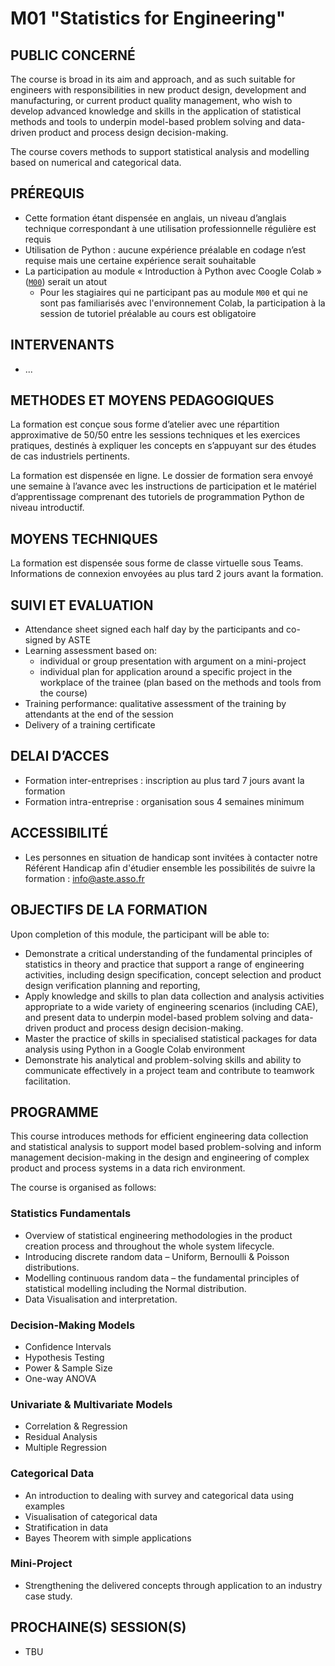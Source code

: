 # M01 "Statistics for Engineering"

<!--Learn how to use the methods for efficient engineering data collection and to support statistical analysis and modelling based on numerical and categorical data in Python. This course is suitable for engineers with responsibilities in new product design, development and manufacturing. It is also for current product quality management, who wish to develop advanced knowledge and skills: the application of statistical methods and tools to underpin model-based problem solving, data-driven product, and process design decision-making.-->

## PUBLIC CONCERNÉ
The course is broad in its aim and approach, and as such suitable for engineers with responsibilities in new product design, development and manufacturing, or current product quality management, who wish to develop advanced knowledge and skills in the application of statistical methods and tools to underpin model-based problem solving and data-driven product and process design decision-making.

The course covers methods to support statistical analysis and modelling based on numerical and categorical data.



## PRÉREQUIS
- Cette formation étant dispensée en anglais, un niveau d’anglais technique correspondant à une utilisation professionnelle régulière est requis
- Utilisation de Python : aucune expérience préalable en codage n’est requise mais une certaine expérience serait souhaitable
- La participation au module « Introduction à Python avec Coogle Colab » ([`M00`][1]) serait un atout
    <!-- - for delegates not attending `M00` and not familiar with the Colab environment, attendance of the pre-course tutorial session is expected -->
    - Pour les stagiaires qui ne participant pas au module `M00` et qui ne sont pas familiarisés avec l'environnement Colab, la participation à la session de tutoriel préalable au cours est obligatoire



## INTERVENANTS
- ...



## METHODES ET MOYENS PEDAGOGIQUES
La formation est conçue sous forme d’atelier avec une répartition approximative de 50/50 entre les sessions techniques et les exercices pratiques, destinés à expliquer les concepts en s’appuyant sur des études de cas industriels pertinents.

La formation est dispensée en ligne. Le dossier de formation sera envoyé une semaine à l’avance avec les instructions de participation et le matériel d’apprentissage comprenant des tutoriels de programmation Python de niveau introductif.



## MOYENS TECHNIQUES
La formation est dispensée sous forme de classe virtuelle sous Teams. Informations de connexion envoyées au plus tard 2 jours avant la formation.



## SUIVI ET EVALUATION
- Attendance sheet signed each half day by the participants and co-signed by ASTE
- Learning assessment based on:
    - individual or group presentation with argument on a mini-project
    - individual plan for application around a specific project in the workplace of the trainee (plan based on the methods and tools from the course)
- Training performance: qualitative assessment of the training by attendants at the end of the session
- Delivery of a training certificate



## DELAI D’ACCES
- Formation inter-entreprises : inscription au plus tard 7 jours avant la formation
- Formation intra-entreprise : organisation sous 4 semaines minimum



## ACCESSIBILITÉ
- Les personnes en situation de handicap sont invitées à contacter notre Référent Handicap afin d'étudier ensemble les possibilités de suivre la formation : info@aste.asso.fr



## OBJECTIFS DE LA FORMATION
Upon completion of this module, the participant will be able to:
- Demonstrate a critical understanding of the fundamental principles of statistics in theory and practice that support a range of engineering activities, including design specification, concept selection and product design verification planning and reporting,
- Apply knowledge and skills to plan data collection and analysis activities appropriate to a wide variety of engineering scenarios (including CAE), and present data to underpin model-based problem solving and data-driven product and process design decision-making.
- Master the practice of skills in specialised statistical packages for data analysis using Python in a Google Colab environment
- Demonstrate his analytical and problem-solving skills and ability to communicate effectively in a project team and contribute to teamwork facilitation.



## PROGRAMME
This course introduces methods for efficient engineering data collection and statistical analysis to support model based problem-solving and inform management decision-making in the design and engineering of complex product and process systems in a data rich environment.

The course is organised as follows:

### Statistics Fundamentals
- Overview of statistical engineering methodologies in the product creation process and throughout the whole system lifecycle.
- Introducing discrete random data – Uniform, Bernoulli & Poisson distributions.
- Modelling continuous random data – the fundamental principles of statistical modelling including the Normal distribution.
- Data Visualisation and interpretation.

### Decision-Making Models
- Confidence Intervals
- Hypothesis Testing
- Power & Sample Size
- One-way ANOVA

### Univariate & Multivariate Models
- Correlation & Regression
- Residual Analysis
- Multiple Regression

### Categorical Data
- An introduction to dealing with survey and categorical data using examples
- Visualisation of categorical data
- Stratification in data
- Bayes Theorem with simple applications

### Mini-Project
- Strengthening the delivered concepts through application to an industry case study.



<!--
## Module Structure

|                                                        | Topic                            |
| ------------------------------------------------------ | -------------------------------- |
| ![#ec8e2c](https://placehold.co/5x5/ec8e2c/ec8e2c.png) | Statistics Fundamentals          |
| ![#a371f7](https://placehold.co/5x5/a371f7/a371f7.png) | Decision-Making Models           |
| ![#db61a2](https://placehold.co/5x5/db61a2/db61a2.png) | Univariate & Multivariate Models |
| ![#ea6045](https://placehold.co/5x5/ea6045/ea6045.png) | Categorical Data                 |
| ![#58a6ff](https://placehold.co/5x5/58a6ff/58a6ff.png) | Mini Project                     |

Upon completion of this course, you will be able to:
- ![#ec8e2c](https://placehold.co/5x5/ec8e2c/ec8e2c.png) Demonstrate a critical understanding of the fundamental principles of statistics in theory and practice
    - statistical engineering methodologies in the product creation process and throughout the whole system lifecycle
    - design specification, concept selection, product design verification planning and reporting
    - discrete random data (Uniform, Bernoulli & Poisson distributions)
    - modelling continuous random data (statistical modelling including the Normal distribution)
    - data visualisation and interpretation
- ![#a371f7](https://placehold.co/5x5/a371f7/a371f7.png) Apply knowledge and skills to plan data collection and analysis activities appropriate to a wide variety of engineering scenarios (including CAE); and present data to underpin model-based problem solving and data-driven product and process design decision-making
    - Confidence Intervals
    - Hypothesis Testing
    - Power & Sample Size
    - One-way [ANOVA][2]
- ![#db61a2](https://placehold.co/5x5/db61a2/db61a2.png) ![#ea6045](https://placehold.co/5x5/ea6045/ea6045.png) Master the practice of skills in specialised statistical packages for data analysis using Python in a Google Colab environment
    - Correlation & Regression
    - Residual Analysis
    - Multiple Regression
    - an introduction to dealing with survey and categorical data using examples
    - visualisation of categorical data
    - stratification in data
    - Bayes Theorem with simple applications
- ![#58a6ff](https://placehold.co/5x5/58a6ff/58a6ff.png) Demonstrate your analytical and problem-solving skills and ability to communicate effectively in a project team and contribute to teamwork facilitation
-->



## PROCHAINE(S) SESSION(S)
- TBU



<!-- LINKS -->
[1]: https://github.com/ub-safi/m00-intro-to-python-with-colab 'About M0'
[2]: https://en.wikipedia.org/wiki/Analysis_of_variance 'Wikipedia: Analysis of variance'
